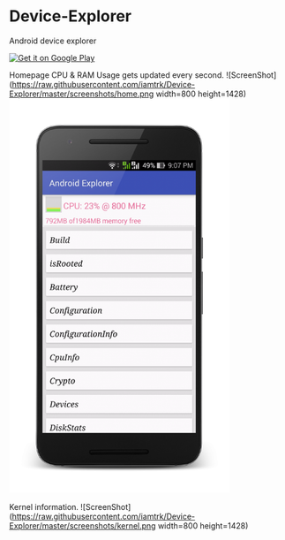 # Device-Explorer

Android device explorer

<a href='https://play.google.com/store/apps/details?id=com.iamtrk.androidexplorer&hl=en&utm_source=global_co&utm_medium=prtnr&utm_content=Mar2515&utm_campaign=PartBadge&pcampaignid=MKT-Other-global-all-co-prtnr-py-PartBadge-Mar2515-1'><img alt='Get it on Google Play' src='https://developer.android.com/images/brand/en_app_rgb_wo_60.png'/></a>

Homepage CPU & RAM Usage gets updated every second.
![ScreenShot](https://raw.githubusercontent.com/iamtrk/Device-Explorer/master/screenshots/home.png width=800 height=1428)
<img src="https://raw.githubusercontent.com/iamtrk/Device-Explorer/master/screenshots/home.png" height="714" width="400">


Kernel information.
![ScreenShot](https://raw.githubusercontent.com/iamtrk/Device-Explorer/master/screenshots/kernel.png width=800 height=1428)
